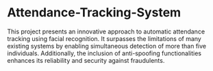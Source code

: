 # Attendance-Tracking-System
This project presents an innovative approach to automatic attendance tracking using facial recognition. It surpasses the limitations of many existing systems by enabling simultaneous detection of more than five individuals. Additionally, the inclusion of anti-spoofing functionalities enhances its reliability and security against fraudulents.
